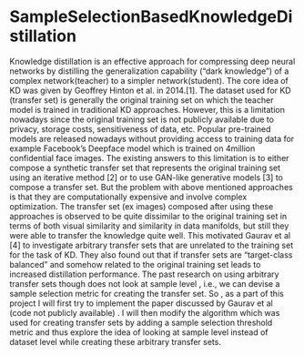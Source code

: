 # SampleSelectionBasedKnowledgeDistillation

Knowledge distillation is an effective approach for compressing deep neural networks by distilling the generalization capability (“dark knowledge”) of a complex network(teacher) to a simpler network(student).
The core idea of KD was given by Geoffrey Hinton et al. in 2014.[1].
The dataset used for KD (transfer set) is generally the original training set on which the teacher model is trained in traditional KD approaches. However, this is a limitation nowadays since the original training set is not publicly available due to privacy, storage costs, sensitiveness of data, etc.
Popular pre-trained models are released nowadays without providing access to training data for example Facebook’s Deepface model which is trained on 4million confidential face images.
The existing answers to this limitation is to either compose a synthetic transfer set that represents the original training set using an iterative method [2] or to use GAN-like generative models [3] to compose a transfer set. But the problem with above mentioned  approaches is that they are computationally expensive and involve complex optimization. The transfer set (ex images) composed after using these approaches is observed to be quite dissimilar to the original training set in terms of both visual similarity and similarity in data manifolds, but still they were  able to transfer the knowledge quite well. This motivated Gaurav et al [4] to investigate arbitrary transfer sets that are unrelated to the training set for the task of KD. They also found out that if transfer sets are “target-class balanced” and somehow related to the original training set  leads to increased distillation performance. 
The past research on using arbitrary transfer sets though does not look at sample level , i.e., we can devise a sample selection metric for creating the transfer set. So , as a part of this project I will first try to implement the paper discussed by Gaurav et al (code not publicly available) . I will then modify the algorithm which was used for creating transfer sets by adding a sample selection threshold metric and thus explore the idea of looking at sample level instead of dataset level while creating these arbitrary transfer sets.

